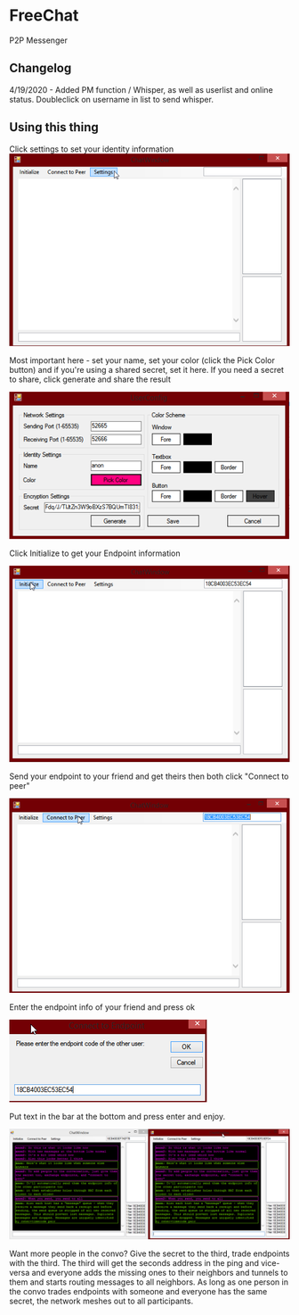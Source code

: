# FreeChat
P2P Messenger
## Changelog
4/19/2020 - Added PM function / Whisper, as well as userlist and online status. Doubleclick on username in list to send whisper.

## Using this thing

Click settings to set your identity information
![](./11.png)

Most important here - set your name, set your color (click the Pick Color button) and if you're using a shared secret, set it here. If you need a secret to share, click generate and share the result

![](./12.png)

Click Initialize to get your Endpoint information

![](./13.png)

Send your endpoint to your friend and get theirs then both click "Connect to peer"

![](./14.png)

Enter the endpoint info of your friend and press ok

![](./15.png)

Put text in the bar at the bottom and press enter and enjoy.

![](./16.png)

Want more people in the convo? Give the secret to the third, trade endpoints with the third. The third will get the seconds address in the ping and vice-versa and everyone adds the missing ones to their neighbors and tunnels to them and starts routing messages to all neighbors. As long as one person in the convo trades endpoints with someone and everyone has the same secret, the network meshes out to all participants.
